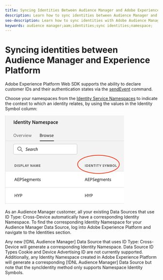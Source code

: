 ```yaml
---
title: Syncing Identities Between Audience Manager and Adobe Experience Platform Using the Platform Web SDK
description: Learn how to sync identities between Audience Manager and Adobe Experience Platform using the Platform Web SDK
seo-description: Learn how to sync identities with Adobe Audience Manager with Experience Platform Web SDK
keywords: audience manager;aam;identities;sync identities;namespace;
---
```


# Syncing identities between Audience Manager and Experience Platform

Adobe Experience Platform Web SDK supports the ability to declare customer IDs and their authentication states via the [sendEvent](./overview.md#syncing-identities) command.

Choose your namespaces from the [Identity Service Namespaces](../../identity/../identity-service/namespaces.md) to indicate the context to which an identity relates, by using the values in the Identity Symbol column:

![View of the Namespaces UI](../assets/identity/edge_namespaceUI_identity-symbol.png)

As an Audience Manager customer, all your existing Data Sources that use ID Type: Cross-Device automatically have a corresponding Identity Namespace. To find the corresponding Identity Namespace for your Audience Manager Data Source, log into Adobe Experience Platform and navigate to the Identities section.

Any new [!DNL Audience Manager] Data Source that uses ID Type: Cross-Device will generate a corresponding Identity Namespace. Data Source ID Types Cookie and Device Advertising ID are not currently supported. Additionally, any Identity Namespace created in Adobe Experience Platform will generate a corresponding [!DNL Audience Manager] Data Source but note that the syncIdentity method only supports Namespace Identity Symbols.
